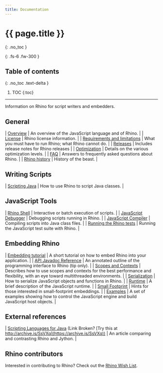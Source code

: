 ```yaml
---
title: Documentation
---
```


# {{ page.title }}
{: .no_toc }

{: .fs-6 .fw-300 }

## Table of contents
{: .no_toc .text-delta }

1. TOC
{:toc}

---
Information on Rhino for script writers and embedders.

## General

|  [Overview](overview.md)  |  An overview of the JavaScript language and of Rhino.  |
|  [License](../license.md)  |  Rhino license information.  |
|  [Requirements and limitations](requirements_and_limitations.md)  |  What you must have to run Rhino; what Rhino cannot do.  |
|  [Releases](releases/index.md)  |  Includes release notes for Rhino releases  |
|  [Optimization](optimization.md)  |  Details on the various optimization levels.  |
|  [FAQ](faq.md)  |  Answers to frequently asked questions about Rhino.  |
|  [Rhino history](../history.md)  |  History of the beast.  |

## Writing Scripts

|  [Scripting Java](../_tutorials/scripting_java.md)  |  How to use Rhino to script Java classes.  |

## JavaScript Tools

|  [Rhino Shell](../_tools/shell.md)  |  Interactive or batch execution of scripts.  |
|  [JavaScript Debugger](../_tools/debugger.md)  |  Debugging scripts running in Rhino.  |
|  [JavaScript Compiler](../_tools/javascript_compiler.md)  |  Compiling scripts into Java class files.  |
|  [Running the Rhino tests](running_the_rhino_tests.md)  |  Running the JavaScript test suite with Rhino.  |

## Embedding Rhino

|  [Embedding tutorial](../_tutorials/embedding_tutorial.md)  |  A short tutorial on how to embed Rhino into your application.  |
|  [API Javadoc Reference](../javadoc/index.html)  |  An annotated outline of the programming interface to Rhino (tip only).  |
|  [Scopes and Contexts](scopes_and_contexts.md)  |  Describes how to use scopes and contexts for the best performance and flexibility, with an eye toward multithreaded environments.  |
|  [Serialization](serialization.md)  |  How to serialize JavaScript objects and functions in Rhino.  |
|  [Runtime](runtime.md)  |  A brief description of the JavaScript runtime.  |
|  [Small Footprint](footprint.md)  |  Hints for those interested in small-footprint embeddings.  |
|  [Examples](examples.md)  |  A set of examples showing how to control the JavaScript engine and build JavaScript host objects.  |

## External references

|  [Scripting Languages for Java](https://www.ociweb.com/jnb/archive/jnbMar2001.html) (Link Broken? [Try this at http://archive.is/SsVXq](https://archive.is/SsVXq))  |  An article comparing and contrasting Rhino and Jython.  |

## Rhino contributors

Interested in contributing to Rhino? Check out the [Rhino Wish List](../roadmap.md).
